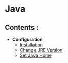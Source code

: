 # Java

## Contents :

- **Configuration**
  - [Installation](./java.md#installation)
  - [Change JRE Version](./java.md#change-jre-version)
  - [Set Java Home](./java.md#set-java-home)
